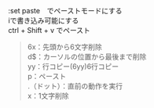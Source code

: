 :set paste　でペーストモードにする   
iで書き込み可能にする   
ctrl + Shift + v でペースト    

> 6x：先頭から6文字削除   
> d$：カーソルの位置から最後まで削除   
> yy：行コピー(6yy)6行コピー   
> p：ペースト   
> .（ドット）：直前の動作を実行  
> x：1文字削除